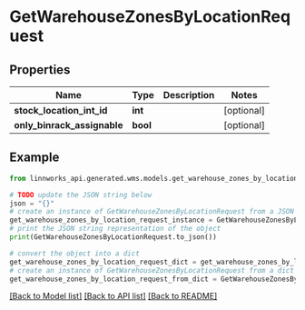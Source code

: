 # GetWarehouseZonesByLocationRequest


## Properties

Name | Type | Description | Notes
------------ | ------------- | ------------- | -------------
**stock_location_int_id** | **int** |  | [optional] 
**only_binrack_assignable** | **bool** |  | [optional] 

## Example

```python
from linnworks_api.generated.wms.models.get_warehouse_zones_by_location_request import GetWarehouseZonesByLocationRequest

# TODO update the JSON string below
json = "{}"
# create an instance of GetWarehouseZonesByLocationRequest from a JSON string
get_warehouse_zones_by_location_request_instance = GetWarehouseZonesByLocationRequest.from_json(json)
# print the JSON string representation of the object
print(GetWarehouseZonesByLocationRequest.to_json())

# convert the object into a dict
get_warehouse_zones_by_location_request_dict = get_warehouse_zones_by_location_request_instance.to_dict()
# create an instance of GetWarehouseZonesByLocationRequest from a dict
get_warehouse_zones_by_location_request_from_dict = GetWarehouseZonesByLocationRequest.from_dict(get_warehouse_zones_by_location_request_dict)
```
[[Back to Model list]](../README.md#documentation-for-models) [[Back to API list]](../README.md#documentation-for-api-endpoints) [[Back to README]](../README.md)


